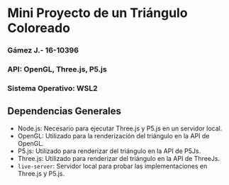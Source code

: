 # Mini Proyecto de un Triángulo Coloreado

### Gámez J.- 16-10396 
### API: OpenGL, Three.js, P5.js
### Sistema Operativo: WSL2 

## Dependencias Generales

- Node.js: Necesario para ejecutar Three.js y P5.js en un servidor local.
- OpenGL: Utilizado para la renderización del triángulo en la API de OpenGL.
- P5.js: Utilizado para renderizar del triángulo en la API de P5Js.
- Three.js: Utilizado para renderizar del triángulo en la API de ThreeJs.
- `live-server`: Servidor local para probar las implementaciones en Three.js y P5.js.
